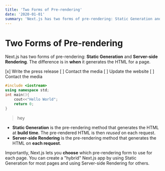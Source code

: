 ```yaml
---
title: 'Two Forms of Pre-rendering'
date: '2020-01-01'
summary: 'Next.js has two forms of pre-rendering: Static Generation and Server-side Rendering. The difference is in when it generates the HTML for a page.'
---
```


# Two Forms of Pre-rendering
Next.js has two forms of pre-rendering: **Static Generation** and **Server-side Rendering**. The difference is in **when** it generates the HTML for a page.

[x] Write the press release
    [ ] Contact the media
[ ] Update the website
[ ] Contact the media

```cpp
#include <iostream>
using namespace std;
int main(){
    cout<<"Hello World";
    return 0;
}
```
> hey

- **Static Generation** is the pre-rendering method that generates the HTML at **build time**. The pre-rendered HTML is then _reused_ on each request.
- **Server-side Rendering** is the pre-rendering method that generates the HTML on **each request**.

Importantly, Next.js lets you **choose** which pre-rendering form to use for each page. You can create a "hybrid" Next.js app by using Static Generation for most pages and using Server-side Rendering for others.